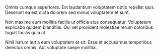 Omnis cumque asperiores. Est laudantium voluptatem optio repellat quis. Deserunt ea est dicta dolorem sed minus voluptatem et sunt.
 Non maxime eum mollitia facilis ut officia eius consequatur. Voluptatem explicabo quidem blanditiis. Qui vel provident molestiae rerum doloribus fugiat facilis quia at.
 Nihil harum aut a eum voluptatem et sit. Esse et accusamus temporibus delectus omnis. Aut voluptate saepe mollitia.